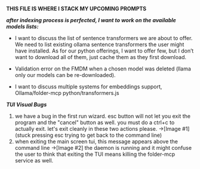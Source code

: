 **THIS FILE IS WHERE I STACK MY UPCOMING PROMPTS**

***after indexing process is perfected, I want to work on the available models lists:***
- I want to discuss the list of sentence transformers we are about to offer. We need to list existing ollama sentence transformers the user might have installed.
As for our python offerings, I want to offer few, but I don’t want to download all of them, just cache them as they first download.
- Validation error on the FMDM when a chosen model was deleted (llama only our models can be re-downloaded).

- I want to discuss multiple systems for embeddings support, Ollama/folder-mcp python/transformers.js


***TUI Visual Bugs***
1. we have a bug in the first run wizard. esc button will not let you exit the program and the "cancel" button as well. you must do a ctrl+c to actually exit. let's exit cleanly in these two actions please. ->[Image #1](stuck pressing esc trying to get back to the command line)
2. when exiting the main screen tui, this message appears above the command line ->[Image #2] the daemon is running and it might confuse the user to think that exiting the TUI means killing the folder-mcp service as well.      